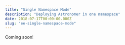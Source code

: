 ```yaml
---
title: "Single Namespace Mode"
description: "Deploying Astronomer in one namespace"
date: 2018-07-17T00:00:00.000Z
slug: "ee-single-namespace-mode"
---
```


Coming soon!
